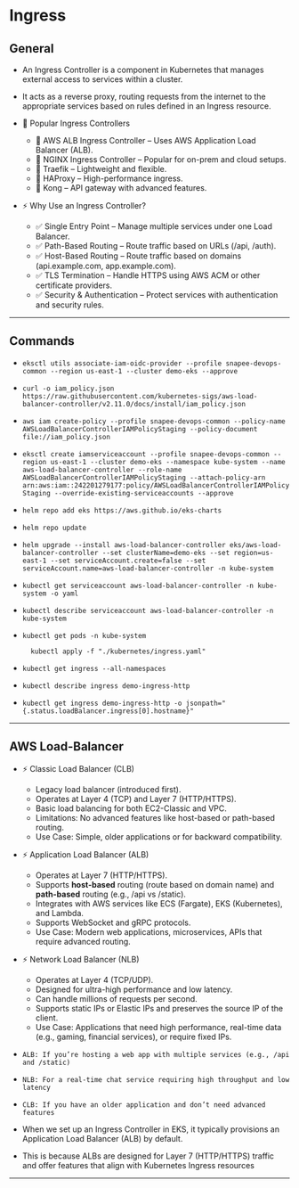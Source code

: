 # Ingress

## General

- An Ingress Controller is a component in Kubernetes that manages external access to services within a cluster.
- It acts as a reverse proxy, routing requests from the internet to the appropriate services based on rules defined in an Ingress resource.

- 🚀 Popular Ingress Controllers

  - 🔹 AWS ALB Ingress Controller – Uses AWS Application Load Balancer (ALB).
  - 🔹 NGINX Ingress Controller – Popular for on-prem and cloud setups.
  - 🔹 Traefik – Lightweight and flexible.
  - 🔹 HAProxy – High-performance ingress.
  - 🔹 Kong – API gateway with advanced features.

- ⚡ Why Use an Ingress Controller?

  - ✅ Single Entry Point – Manage multiple services under one Load Balancer.
  - ✅ Path-Based Routing – Route traffic based on URLs (/api, /auth).
  - ✅ Host-Based Routing – Route traffic based on domains (api.example.com, app.example.com).
  - ✅ TLS Termination – Handle HTTPS using AWS ACM or other certificate providers.
  - ✅ Security & Authentication – Protect services with authentication and security rules.

---

## Commands

- `eksctl utils associate-iam-oidc-provider --profile snapee-devops-common --region us-east-1 --cluster demo-eks --approve`
- `curl -o iam_policy.json https://raw.githubusercontent.com/kubernetes-sigs/aws-load-balancer-controller/v2.11.0/docs/install/iam_policy.json`
- `aws iam create-policy --profile snapee-devops-common --policy-name AWSLoadBalancerControllerIAMPolicyStaging --policy-document file://iam_policy.json`
- `eksctl create iamserviceaccount --profile snapee-devops-common --region us-east-1 --cluster demo-eks --namespace kube-system --name aws-load-balancer-controller --role-name AWSLoadBalancerControllerIAMPolicyStaging --attach-policy-arn arn:aws:iam::242201279177:policy/AWSLoadBalancerControllerIAMPolicyStaging --override-existing-serviceaccounts --approve`
- `helm repo add eks https://aws.github.io/eks-charts`
- `helm repo update`
- `helm upgrade --install aws-load-balancer-controller eks/aws-load-balancer-controller --set clusterName=demo-eks --set region=us-east-1 --set serviceAccount.create=false --set serviceAccount.name=aws-load-balancer-controller -n kube-system`
- `kubectl get serviceaccount aws-load-balancer-controller -n kube-system -o yaml`
- `kubectl describe serviceaccount aws-load-balancer-controller -n kube-system`
- `kubectl get pods -n kube-system`

  ```
    kubectl apply -f "./kubernetes/ingress.yaml"
  ```

- `kubectl get ingress --all-namespaces`
- `kubectl describe ingress demo-ingress-http`
- `kubectl get ingress demo-ingress-http -o jsonpath="{.status.loadBalancer.ingress[0].hostname}"`

---

## AWS Load-Balancer

- ⚡ Classic Load Balancer (CLB)

  - Legacy load balancer (introduced first).
  - Operates at Layer 4 (TCP) and Layer 7 (HTTP/HTTPS).
  - Basic load balancing for both EC2-Classic and VPC.
  - Limitations: No advanced features like host-based or path-based routing.
  - Use Case: Simple, older applications or for backward compatibility.

- ⚡ Application Load Balancer (ALB)

  - Operates at Layer 7 (HTTP/HTTPS).
  - Supports **host-based** routing (route based on domain name) and **path-based** routing (e.g., /api vs /static).
  - Integrates with AWS services like ECS (Fargate), EKS (Kubernetes), and Lambda.
  - Supports WebSocket and gRPC protocols.
  - Use Case: Modern web applications, microservices, APIs that require advanced routing.

- ⚡ Network Load Balancer (NLB)

  - Operates at Layer 4 (TCP/UDP).
  - Designed for ultra-high performance and low latency.
  - Can handle millions of requests per second.
  - Supports static IPs or Elastic IPs and preserves the source IP of the client.
  - Use Case: Applications that need high performance, real-time data (e.g., gaming, financial services), or require fixed IPs.

- `ALB: If you’re hosting a web app with multiple services (e.g., /api and /static)`
- `NLB: For a real-time chat service requiring high throughput and low latency`
- `CLB: If you have an older application and don’t need advanced features`

- When we set up an Ingress Controller in EKS, it typically provisions an Application Load Balancer (ALB) by default.
- This is because ALBs are designed for Layer 7 (HTTP/HTTPS) traffic and offer features that align with Kubernetes Ingress resources

---
